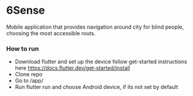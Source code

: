 # 6Sense
Mobile application that provides navigation around city for blind people, choosing the most accessible routs.


### How to run

- Download flutter and set up the device follow get-started instructions here https://docs.flutter.dev/get-started/install
- Clone repo
- Go to /app/
- Run flutter run and choose Android device, if its not set by default